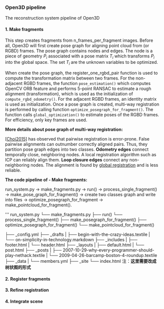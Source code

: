 ### Open3D pipeline

The reconstruction system pipeline of Open3D

#### 1. Make fragments

This step creates fragments from n_frames_per_fragment images. Before all, Open3D will first create pose graph for aligning point cloud from (or RGBD) frames. The pose graph contains nodes and edges. The node is a piece of geometry $P_{i}$ associated with a pose matrix $T_{i}$ which transforms $P_{i}$ into the global space. The set $T_{i}$ are the unknown variables to be optimized.

When create the pose graph, the register_one_rgbd_pair function is used to compute the transformation matrix between two frames. For the non-adjacent RGBD frames, the function `pose_estimation()` which computes OpenCV ORB feature and performs 5-point RANSAC to estimate a rough alignment (transformation), which is used as the initialization of `compute_rgbd_odometry()`. For the adjacent RGBD frames, an identity matrix is used as initialization. Once a pose graph is created, multi-way registration is performed by calling function `optimize_posegraph_for_fragment()`. The function calls `global_optimization()` to estimate poses of the RGBD frames. For efficiency, only key frames are used.

**More details about pose graph of multi-way registration:**

[[Choi2015\]](http://www.open3d.org/docs/release/tutorial/reference.html#choi2015) has observed that pairwise registration is error-prone. False pairwise alignments can outnumber correctly aligned pairs. Thus, they partition pose graph edges into two classes. **Odometry edges** connect temporally close, neighboring nodes. A local registration algorithm such as ICP can reliably align them. **Loop closure edges** connect any non-neighboring nodes. The alignment is found by [global registration](http://www.open3d.org/docs/release/tutorial/Advanced/global_registration.html#global-registration) and is less reliable.

**The code pipeline of - Make fragments:**

run_system.py -> make_fragments.py -> run() -> process_single_fragment() -> make_pose_graph_for_fragment() -> create two classes graph and write into files -> optimize_posegraph_for_fragment -> make_pointcloud_for_fragment().

'''
run_system.py
└── make_fragments.py
    ├── run()
    └── process_single_fragment()
        ├── make_posegraph_for_fragment()
        ├── optimize_posegraph_for_fragment()
        └── make_pointcloud_for_fragment()


├── _config.yml
├── _drafts
|   ├── begin-with-the-crazy-ideas.textile
|   └── on-simplicity-in-technology.markdown
├── _includes
|   ├── footer.html
|   └── header.html
├── _layouts
|   ├── default.html
|   └── post.html
├── _posts
|   ├── 2007-10-29-why-every-programmer-should-play-nethack.textile
|   └── 2009-04-26-barcamp-boston-4-roundup.textile
├── _data
|   └── members.yml
├── _site
└── index.html
注：**这里需要改成树状图的形式**

#### 2. Register fragments


#### 3. Refine registration

#### 4. Integrate scene
